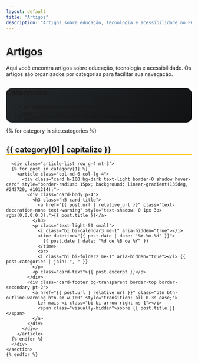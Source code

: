 ```yaml
---
layout: default
title: "Artigos"
description: "Artigos sobre educação, tecnologia e acessibilidade no PCD na Escola"
---
```


<div class="container py-5">
  <h1 class="display-4 mb-4 text-light fw-bold" style="text-shadow: 0 2px 5px rgba(0,0,0,0.3);">Artigos</h1>

  <div class="lead mb-5 text-light">
    Aqui você encontra artigos sobre educação, tecnologia e acessibilidade. Os artigos são organizados por categorias para facilitar sua navegação.
  </div>

  <div class="card bg-dark border-warning text-light mb-5 p-4 shadow" style="border-radius: 15px; background: linear-gradient(135deg, #242729, #101214);">
    <h2 class="h5 mb-3">Categorias:</h2>
    <nav aria-label="Navegação por categorias">
      <ul class="list-inline mb-0">
        {% for category in site.categories %}
        <li class="list-inline-item mb-2">
          <a href="#categoria-{{ category[0] | slugify }}" class="btn btn-warning btn-sm text-dark fw-semibold rounded-pill" aria-current="{% if forloop.first %}true{% else %}false{% endif %}" style="box-shadow: 0 2px 5px rgba(0,0,0,0.2);">
          <i class="bi bi-tag-fill me-1"></i> {{ category[0] | capitalize }}
          <span class="badge bg-dark text-warning ms-1">{{ category[1].size }}</span>
          </a>
        </li>
        {% endfor %}
      </ul>
    </nav>
  </div>

  <div id="categorias">
    {% for category in site.categories %}
    <section id="categoria-{{ category[0] | slugify }}" class="mb-5">
      <h2 class="h3 pb-2 text-light" style="border-bottom: 2px solid #ffc107; text-shadow: 0 2px 5px rgba(0,0,0,0.3);">{{ category[0] | capitalize }}</h2>

      <div class="article-list row g-4 mt-3">
      {% for post in category[1] %}
        <article class="col-md-6 col-lg-4">
          <div class="card h-100 bg-dark text-light border-0 shadow hover-card" style="border-radius: 15px; background: linear-gradient(135deg, #242729, #101214);">
            <div class="card-body p-4">
              <h3 class="h5 card-title">
                <a href="{{ post.url | relative_url }}" class="text-decoration-none text-warning" style="text-shadow: 0 1px 3px rgba(0,0,0,0.3);">{{ post.title }}</a>
              </h3>
              <p class="text-light-50 small">
                <i class="bi bi-calendar3 me-1" aria-hidden="true"></i>
                <time datetime="{{ post.date | date: '%Y-%m-%d' }}">
                  {{ post.date | date: "%d de %B de %Y" }}
                </time>
                <br>
                <i class="bi bi-folder2 me-1" aria-hidden="true"></i> {{ post.categories | join: ", " }}
              </p>
              <p class="card-text">{{ post.excerpt }}</p>
            </div>
            <div class="card-footer bg-transparent border-top border-secondary pt-2">
              <a href="{{ post.url | relative_url }}" class="btn btn-outline-warning btn-sm w-100" style="transition: all 0.3s ease;">
                Ler mais <i class="bi bi-arrow-right ms-1"></i>
                <span class="visually-hidden">sobre {{ post.title }}</span>
              </a>
            </div>
          </div>
        </article>
      {% endfor %}
      </div>
    </section>
    {% endfor %}
  </div>
</div>

<style>
  .hover-card {
    transition: all 0.3s ease;
    box-shadow: 0 10px 25px rgba(0,0,0,0.4);
    border-radius: 15px;
  }
  .hover-card:hover {
    transform: translateY(-10px);
    box-shadow: 0 15px 30px rgba(0,0,0,0.5) !important;
  }
  .text-light-50 {
    opacity: 0.7;
  }
  .btn-outline-warning:hover {
    box-shadow: 0 0 10px rgba(255, 193, 7, 0.5);
  }
  h1, h2, h3 {
    font-weight: 600;
  }
</style>

<script>
  document.addEventListener('DOMContentLoaded', function () {
    const buttons = document.querySelectorAll('.category-filter');
    const posts = document.querySelectorAll('.article-list article');

    buttons.forEach(btn => {
      btn.addEventListener('click', function (e) {
        e.preventDefault();
        const categoria = this.dataset.category;

        posts.forEach(post => {
          const categoriasPost = post.dataset.category.split(' ');
          post.style.display = (categoria === 'all' || categoriasPost.includes(categoria)) ? 'block' : 'none';
        });

        buttons.forEach(b => b.classList.remove('active'));
        this.classList.add('active');

        // Anúncio para leitores de tela
        const announcement = `Mostrando artigos da categoria ${categoria}`;
        const liveRegion = document.createElement('div');
        liveRegion.setAttribute('role', 'status');
        liveRegion.setAttribute('aria-live', 'polite');
        liveRegion.textContent = announcement;
        document.body.appendChild(liveRegion);
        setTimeout(() => liveRegion.remove(), 1000);
      });
    });
  });
</script>
